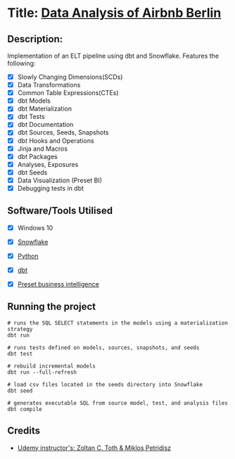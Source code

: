 # Title: [Data Analysis of Airbnb Berlin](http://insideairbnb.com/berlin/)


## Description: 
Implementation of an ELT pipeline using dbt and Snowflake. Features the following:
- [x] Slowly Changing Dimensions(SCDs)
- [x] Data Transformations
- [x] Common Table Expressions(CTEs)
- [x] dbt Models
- [x] dbt Materialization
- [x] dbt Tests
- [x] dbt Documentation
- [x] dbt Sources, Seeds, Snapshots
- [x] dbt Hooks and Operations
- [x] Jinja and Macros
- [x] dbt Packages
- [x] Analyses, Exposures
- [x] dbt Seeds
- [x] Data Visualization (Preset BI)
- [x] Debugging tests in dbt

## Software/Tools Utilised
- [x] Windows 10
- [x] [Snowflake](https://www.snowflake.com/login/)
- [x] [Python](https://www.python.org/downloads/release/python-3913/)
- [x] [dbt](https://docs.getdbt.com/)
- [x] [Preset business intelligence](https://preset.io/use-cases/internal-bi/)


## Running the project
```
# runs the SQL SELECT statements in the models using a materialization strategy
dbt run

# runs tests defined on models, sources, snapshots, and seeds
dbt test

# rebuild incremental models
dbt run --full-refresh

# load csv files located in the seeds directory into Snowflake
dbt seed

# generates executable SQL from source model, test, and analysis files
dbt compile
```


## Credits 
* [Udemy instructor's: Zoltan C. Toth & Miklos Petridisz](https://www.udemy.com/course/complete-dbt-data-build-tool-bootcamp-zero-to-hero-learn-dbt/?referralCode=659B6722C93EF4096D11)
